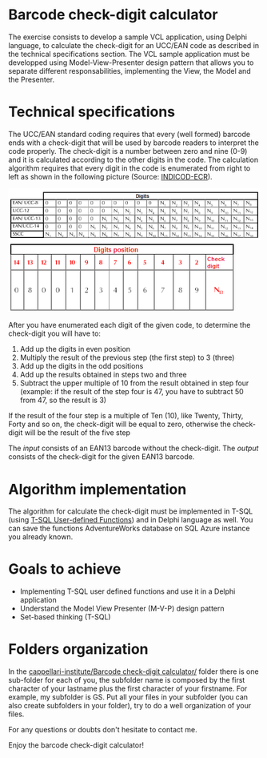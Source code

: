 # Barcode check-digit calculator

The exercise consists to develop a sample VCL application, using Delphi language, to calculate the check-digit for an UCC/EAN code as described in the technical specifications section. The VCL sample application must be developped using Model-View-Presenter design pattern that allows you to separate different responsabilities, implementing the View, the Model and the Presenter.


Technical specifications
========================

The UCC/EAN standard coding requires that every (well formed) barcode ends with a check-digit that will be used by barcode readers to interpret the code properly. The check-digit is a number between zero and nine (0-9) and it is calculated according to the other digits in the code. The calculation algorithm requires that every digit in the code is enumerated from right to left as shown in the following picture (Source: [INDICOD-ECR](it.wikipedia.org/wiki/Indicod-Ecr)).

![](./img/Digits-position-and-number.png)
![](./img/Digits-position-and-number-EAN14.png)

After you have enumerated each digit of the given code, to determine the check-digit you will have to:

1. Add up the digits in even position
2. Multiply the result of the previous step (the first step) to 3 (three)
3. Add up the digits in the odd positions
4. Add up the results obtained in steps two and three
5. Subtract the upper multiple of 10 from the result obtained in step four (example: if the result of the step four is 47, you have to subtract 50 from 47, so the result is 3)

If the result of the four step is a multiple of Ten (10), like Twenty, Thirty, Forty and so on, the check-digit will be equal to zero, otherwise the check-digit will be the result of the five step

The *input* consists of an EAN13 barcode without the check-digit. The *output* consists of the check-digit for the given EAN13 barcode.


Algorithm implementation
========================

The algorithm for calculate the check-digit must be implemented in T-SQL (using [T-SQL User-defined Functions](https://docs.microsoft.com/en-us/sql/relational-databases/user-defined-functions/create-user-defined-functions-database-engine)) and in Delphi language as well. You can save the functions AdventureWorks database on SQL Azure instance you already known.


Goals to achieve
================

- Implementing T-SQL user defined functions and use it in a Delphi application
- Understand the Model View Presenter (M-V-P) design pattern
- Set-based thinking (T-SQL)


Folders organization
====================

In the [cappellari-institute/Barcode check-digit calculator/](https://github.com/segovoni/cappellari-institute/tree/master/Barcode%20check-digit%20calculator) folder there is one sub-folder for each of you, the subfolder name is composed by the first character of your lastname plus the first character of your firstname. For example, my subfolder is GS. Put all your files in your subfolder (you can also create subfolders in your folder), try to do a well organization of your files.


For any questions or doubts don't hesitate to contact me.

Enjoy the barcode check-digit calculator!
